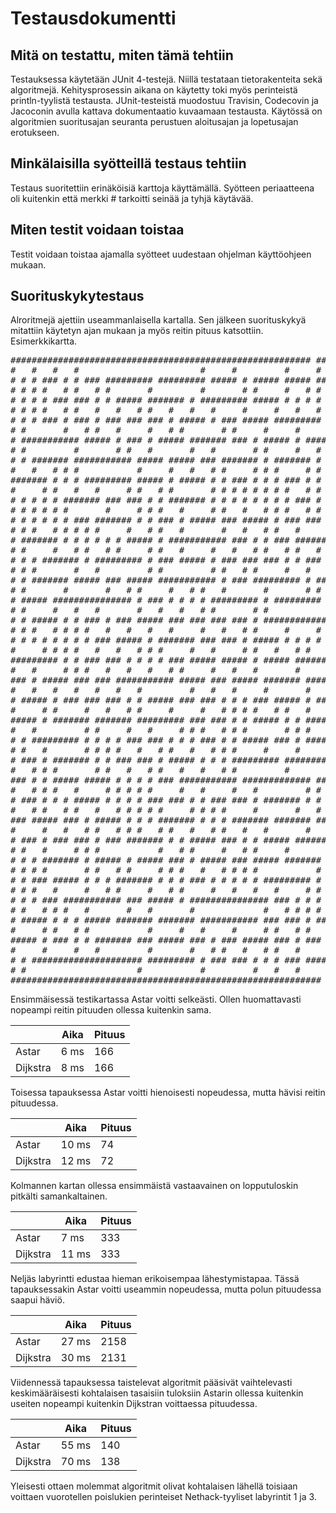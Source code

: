# Testausdokumentti

## Mitä on testattu, miten tämä tehtiin

Testauksessa käytetään JUnit 4-testejä. Niillä testataan tietorakenteita sekä algoritmejä. Kehitysprosessin aikana on käytetty toki myös perinteistä println-tyylistä testausta. JUnit-testeistä muodostuu Travisin, Codecovin ja Jacoconin avulla kattava dokumentaatio kuvaamaan testausta. Käytössä on algoritmien suoritusajan seuranta perustuen aloitusajan ja lopetusajan erotukseen.

## Minkälaisilla syötteillä testaus tehtiin

Testaus suoritettiin erinäköisiä karttoja käyttämällä. Syötteen periaatteena oli kuitenkin että merkki # tarkoitti seinää ja tyhjä käytävää.

## Miten testit voidaan toistaa

Testit voidaan toistaa ajamalla syötteet uudestaan ohjelman käyttöohjeen mukaan.

## Suorituskykytestaus

Alroritmejä ajettiin useammanlaisella kartalla. Sen jälkeen suorituskykyä mitattiin käytetyn ajan mukaan ja myös reitin pituus katsottiin. Esimerkkikartta.
<pre>
######################################################### #####
#   #   #   #                       #     #         #     #   #
# # # ### # # ### ######### ######### ##### # ##### ##### ### #
# # # #   # #   # #       #         #       # #     #   # #   #
# # # # ### ### # # ##### ####### # ######### ##### # # # # ###
# # # #   # #   #   #   # #   #   #   #     #     #   #   #   #
# # # ### # ### # ### ### ### # ##### # ### ##### ######### # #
# #       #   # #   #     #   # #       # #     #     #     # #
# ########### ##### # ### # ##### ####### ### # ##### # ##### #
# #         #       # #   #       #   #       # #     #   #   #
# # ####### ########### ##### ##### ### ####### # ####### # ###
#   #   # # #           #     #   #   # #     # # #     # # # #
####### # # # ######### ##### # ##### # # ### # # # ### # # # #
#     # #   #   #     # #   # #       # # # # # # # #   # #   #
# # # # # ####### ### ### # # ####### # # # # # # # # ### # # #
# # # # # #       #     # # #   #     # #   #   # # #   # # # #
# # # # # # ### ####### # # ### # ##### ### ##### # ### ### # #
# # #   # # # # #     #   # #   #       #   #   # #   #     # #
# ####### # # # # # # ##### # ########### ### # # ### ####### #
# #     #   # #   # #     # #   #     #   #   # #   # #   #   #
# # # ####### # ######### # ### ##### # ### ### ### # # ### ###
# # #       #   #         # #         # #   # #     #   #     #
# # ####### ##### ### ##### ########### # ### ######### # #####
# #       #       #   # #     #   # #   #       #       # #   #
# ##### ############### # ### # # # # ######### # ######### # #
# #     #   #   #       #   #   #   # #       # #           # #
# # ##### # # ### # ### ##### ### ### ### ### # ############# #
# # #   # # # #   #   #   #   #     #   #   # #     #     #   #
# # # # # # # # ### ##### # ####### ### ### # ##### # # # # ###
#     # # # #   #   #   # # #     #   #     # #   #   # #     #
######### # # ### ### # # # # ### ##### ##### # ##### ####### #
#   #     # # #   #   #   #   # #     #   #   #       #     # #
### # ##### ### ### ########### ##### ### ##### ####### ##### #
#   #   #   #   #   #   #         #   #   #     #       #     #
# ##### # ### ### ### # # ##### ### ### # # # ### ##### # #####
#     # #     #   #   # #     #     #   # # # #   # #   #     #
##### # ####### ####### ######### ### ### # # ##### # # ##### #
#   #         # #     #   #     # # #   # # #       # # #     #
# # ######### # # # # ### ### # # # ### # # ##### ### # #######
# #   #       # # # #   #   # #   #   # # #     #     #       #
# ### # ####### # # ### ### # ##### # # # ######### ######### #
#   # # #       # #   #   # #   #   #   # #         #       # #
### # # ##### ##### # # # # ### ########### ############# ### #
#   # # #   #     # # # # #     #   #     #   #         # #   #
# ### # # # ##### # # # # ### ### # # ### ### # ####### # # ###
#   # #   # #   #   # # # # #     # # # #     #       #   #   #
### ##### ### # ##### # # # ####### # # # ####### ####### ### #
#     #   #   # #   # # #   # #   #   # #   #   #       #     #
# ### # ### ### # ### ####### # # ##### ### # # ##### #########
# #   #     # # #           #   # #     #   # #     #       # #
# # # ####### # ##### # ##### ### # ##### ### ##### ####### # #
# # # #       # #   # #     # # #   #   # # # #           # # #
# # ### ##### # # # ####### # # # ### # # # # # ######### # # #
# # #   #     #   # #     #   # #     #   #   #   #     # #   #
# # # ### ########### ### ##### # ############### ### # # # ###
# #   # # #   #       #   #       #             #   # # # #   #
# ##### # # # ##### ####### ####### ########### ### ### # ### #
#     # #   # #           #     #   #     #     # #   # #   # #
##### # ### # # ####### ### ##### ### # ### ##### ### # ### # #
#     #     #   #         #       #   # #   #   # #   #     # #
# # ##################### ######### # ### ### # # # ### ##### #
# #                     #           #         #   #   #       #
########################################################### ###
</pre>

Ensimmäisessä testikartassa Astar voitti selkeästi. Ollen huomattavasti nopeampi reitin pituuden ollessa kuitenkin sama.

|         | Aika   | Pituus  |
|---------|--------|---------|
|Astar    | 6 ms   | 166     |
|Dijkstra | 8 ms   | 166     |

Toisessa tapauksessa Astar voitti hienoisesti nopeudessa, mutta hävisi reitin pituudessa.

|         | Aika   | Pituus  |
|---------|--------|---------|
|Astar    | 10 ms  | 74      |
|Dijkstra | 12 ms  | 72      |

Kolmannen kartan ollessa ensimmäistä vastaavainen on lopputuloskin pitkälti samankaltainen.

|         | Aika   | Pituus  |
|---------|--------|---------|
|Astar    | 7 ms   | 333     |
|Dijkstra | 11 ms  | 333     |

Neljäs labyrintti edustaa hieman erikoisempaa lähestymistapaa. Tässä tapauksessakin Astar voitti useammin nopeudessa, mutta polun pituudessa saapui häviö.

|         | Aika   | Pituus  |
|---------|--------|---------|
|Astar    | 27 ms   | 2158   |
|Dijkstra | 30 ms  | 2131   |

Viidennessä tapauksessa taistelevat algoritmit pääsivät vaihtelevasti keskimääräisesti kohtalaisen tasaisiin tuloksiin Astarin ollessa kuitenkin useiten nopeampi kuitenkin Dijkstran voittaessa pituudessa.

|         | Aika   | Pituus  |
|---------|--------|---------|
|Astar    | 55 ms  | 140     |
|Dijkstra | 70 ms  | 138     |

Yleisesti ottaen molemmat algoritmit olivat kohtalaisen lähellä toisiaan voittaen vuorotellen poislukien perinteiset Nethack-tyyliset labyrintit 1 ja 3.